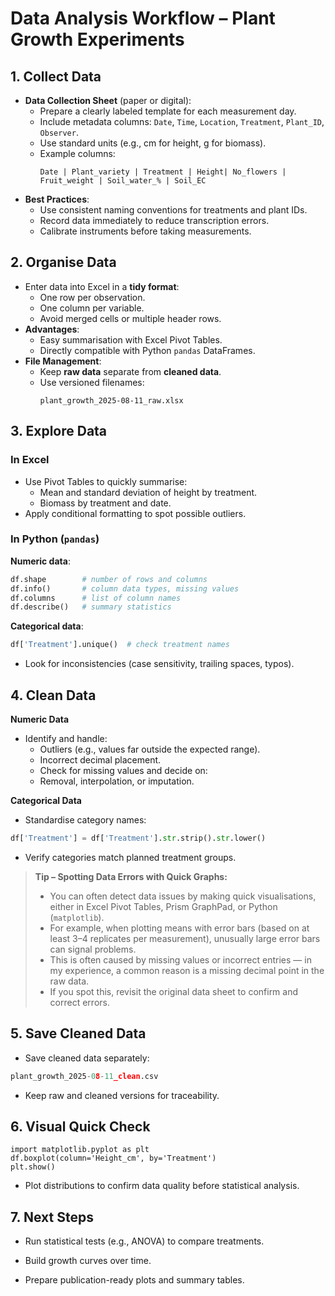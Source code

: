 
# Data Analysis Workflow – Plant Growth Experiments

## 1. Collect Data
- **Data Collection Sheet** (paper or digital):
  - Prepare a clearly labeled template for each measurement day.
  - Include metadata columns: `Date`, `Time`, `Location`, `Treatment`, `Plant_ID`, `Observer`.
  - Use standard units (e.g., cm for height, g for biomass).
  - Example columns:
    ```
    Date | Plant_variety | Treatment | Height| No_flowers | Fruit_weight | Soil_water_% | Soil_EC
    ```
- **Best Practices**:
  - Use consistent naming conventions for treatments and plant IDs.
  - Record data immediately to reduce transcription errors.
  - Calibrate instruments before taking measurements.


## 2. Organise Data
- Enter data into Excel in a **tidy format**:
  - One row per observation.
  - One column per variable.
  - Avoid merged cells or multiple header rows.
- **Advantages**:
  - Easy summarisation with Excel Pivot Tables.
  - Directly compatible with Python `pandas` DataFrames.
- **File Management**:
  - Keep **raw data** separate from **cleaned data**.
  - Use versioned filenames:
    ```
    plant_growth_2025-08-11_raw.xlsx
    ```


## 3. Explore Data

### In Excel
- Use Pivot Tables to quickly summarise:
  - Mean and standard deviation of height by treatment.
  - Biomass by treatment and date.
- Apply conditional formatting to spot possible outliers.

### In Python (`pandas`)
**Numeric data**:
```python
df.shape        # number of rows and columns
df.info()       # column data types, missing values
df.columns      # list of column names
df.describe()   # summary statistics
```
**Categorical data**:
```python
df['Treatment'].unique()  # check treatment names
```
* Look for inconsistencies (case sensitivity, trailing spaces, typos).


## 4. Clean Data
**Numeric Data**
* Identify and handle:
  * Outliers (e.g., values far outside the expected range).
  * Incorrect decimal placement.
  * Check for missing values and decide on:
  * Removal, interpolation, or imputation.

**Categorical Data**
* Standardise category names:
```python
df['Treatment'] = df['Treatment'].str.strip().str.lower()
```
* Verify categories match planned treatment groups.

> **Tip – Spotting Data Errors with Quick Graphs:**  
> * You can often detect data issues by making quick visualisations, either in Excel Pivot Tables, Prism GraphPad, or Python (`matplotlib`).  
> * For example, when plotting means with error bars (based on at least 3–4 replicates per measurement), unusually large error bars can signal problems.  
> * This is often caused by missing values or incorrect entries — in my experience, a common reason is a missing decimal point in the raw data.  
> * If you spot this, revisit the original data sheet to confirm and correct errors.


## 5. Save Cleaned Data
* Save cleaned data separately:
```python
plant_growth_2025-08-11_clean.csv
```
* Keep raw and cleaned versions for traceability.


## 6. Visual Quick Check
```
import matplotlib.pyplot as plt
df.boxplot(column='Height_cm', by='Treatment')
plt.show()
```
* Plot distributions to confirm data quality before statistical analysis.


## 7. Next Steps
* Run statistical tests (e.g., ANOVA) to compare treatments.

* Build growth curves over time.

* Prepare publication-ready plots and summary tables.




